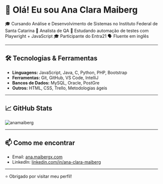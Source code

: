 # 👋 Olá! Eu sou Ana Clara Maiberg

🎓 Cursando Análise e Desenvolvimento de Sistemas no Instituto Federal de Santa Catarina
💼 Analista de QA 
🚀 Estudando automação de testes com Playwright + JavaScript 
🎓 Participante do Entra21
🗣️ Fluente em inglês 

---

## 🛠️ Tecnologias & Ferramentas

- **Linguagens:** JavaScript, Java, C, Python, PHP, Bootstrap 
- **Ferramentas:** Git, GitHub, VS Code, IntelliJ  
- **Bancos de Dados:** MySQL, Oracle, PostGre  
- **Outros:** HTML, CSS, Trello, Metodologias ágeis

---

## 📈 GitHub Stats

![anamaiberg](https://github-readme-stats.vercel.app/api?username=seu-usuario&show_icons=true&theme=radical)

---

## 📫 Como me encontrar

- Email: [ana.maibergx.com](mailto:seu-email@email.com)  
- LinkedIn: [linkedin.com/in/ana-clara-maiberg](https://linkedin.com/in/seu-usuario)  

---

⭐ Obrigado por visitar meu perfil!

